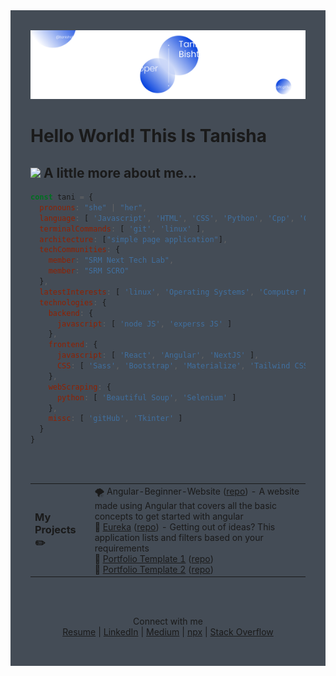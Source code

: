 
<div style='background-color:#444c56;padding:2rem'><img src='./readme/hero.png' />

# Hello World! This Is Tanisha

## <img src="https://media.giphy.com/media/mGcNjsfWAjY5AEZNw6/giphy.gif" width="50"> A little more about me...  

```javascript
const tani = {
  pronouns: "she" | "her",
  language: [ 'Javascript', 'HTML', 'CSS', 'Python', 'Cpp', 'C' ],
  terminalCommands: [ 'git', 'linux' ],
  architecture: ["simple page application"],
  techCommunities: {
    member: "SRM Next Tech Lab",
    member: "SRM SCRO"
  },
  latestInterests: [ 'linux', 'Operating Systems', 'Computer Networking' ],
  technologies: {
    backend: {
      javascript: [ 'node JS', 'experss JS' ]
    },
    frontend: {
      javascript: [ 'React', 'Angular', 'NextJS' ],
      CSS: [ 'Sass', 'Bootstrap', 'Materialize', 'Tailwind CSS', 'Styled Components' ]
    },
    webScraping: {
      python: [ 'Beautiful Soup', 'Selenium' ]
    },
    missc: [ 'gitHub', 'Tkinter' ]
  }
}
```

<br><br>
<table>
  <tr>
    <td><h3>My Projects ✏️</h3></td>
    <td>
      🌪️ Angular-Beginner-Website (<a href="https://github.com/tanishabisht/Angular-Beginner-Website">repo</a>) - A website made using Angular that covers all the basic concepts to get started with angular<br>
      📖 <a href="https://tanishabisht.github.io/CaffeineOverflow-FrontEnd/#/home">Eureka</a> (<a href="https://github.com/tanishabisht/CaffeineOverflow-FrontEnd">repo</a>) - Getting out of ideas? This application lists and filters based on your requirements<br>
      🛒 <a href="https://tanishabisht.github.io/Jayvardhan-Portfolio/#/home">Portfolio Template 1</a> (<a href="https://github.com/tanishabisht/Jayvardhan-Portfolio">repo</a>)<br>
      🛒 <a href="https://tanishabisht.github.io/Eeshan-Portfolio/">Portfolio Template 2</a> (<a href="https://github.com/tanishabisht/Eeshan-Portfolio">repo</a>)
    </td>
  </tr>
</table>
<br><br>



<p style='text-align:center'>Connect with me<br>
  <a href='#'>Resume</a> |
  <a href='https://www.linkedin.com/in/tanisha-bisht/'>LinkedIn</a> |
  <a href='https://medium.com/@tanisha.bisht2020'>Medium</a> |
  <a href='#'>npx</a> |
  <a href='https://stackoverflow.com/users/15961606/tanisha-bisht'>Stack Overflow</a>
</p>
</div>